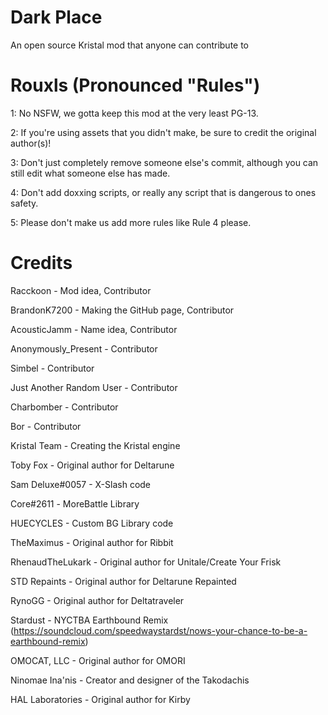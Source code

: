 # Dark Place
An open source Kristal mod that anyone can contribute to

# Rouxls (Pronounced "Rules")
1: No NSFW, we gotta keep this mod at the very least PG-13.

2: If you're using assets that you didn't make, be sure to credit the original author(s)!

3: Don't just completely remove someone else's commit, although you can still edit what someone else has made.

4: Don't add doxxing scripts, or really any script that is dangerous to ones safety.

5: Please don't make us add more rules like Rule 4 please.

# Credits
Racckoon - Mod idea, Contributor

BrandonK7200 - Making the GitHub page, Contributor

AcousticJamm - Name idea, Contributor

Anonymously_Present - Contributor

Simbel - Contributor

Just Another Random User - Contributor

Charbomber - Contributor

Bor - Contributor

Kristal Team - Creating the Kristal engine

Toby Fox - Original author for Deltarune

Sam Deluxe#0057 - X-Slash code

Cоrе#2611 - MoreBattle Library

HUECYCLES - Custom BG Library code

TheMaximus - Original author for Ribbit

RhenaudTheLukark - Original author for Unitale/Create Your Frisk

STD Repaints - Original author for Deltarune Repainted

RynoGG - Original author for Deltatraveler

Stardust - NYCTBA Earthbound Remix (https://soundcloud.com/speedwaystardst/nows-your-chance-to-be-a-earthbound-remix)

OMOCAT, LLC - Original author for OMORI

Ninomae Ina'nis - Creator and designer of the Takodachis

HAL Laboratories - Original author for Kirby
